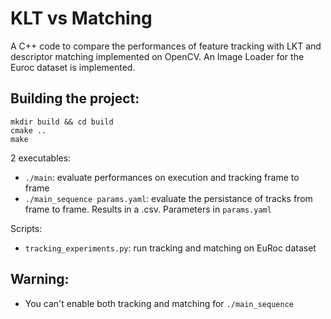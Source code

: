 # KLT vs Matching

A C++ code to compare the performances of feature tracking with LKT and descriptor matching implemented on OpenCV. An Image Loader for the Euroc dataset is implemented.

Building the project:
---

```
mkdir build && cd build
cmake ..
make 
```

2 executables:  
- `./main`: evaluate performances on execution and tracking frame to frame
- `./main_sequence params.yaml`: evaluate the persistance of tracks from frame to frame. Results in a .csv. Parameters in `params.yaml`

Scripts:
- `tracking_experiments.py`: run tracking and matching on EuRoc dataset

Warning:
---
* You can't enable both tracking and matching for `./main_sequence`
